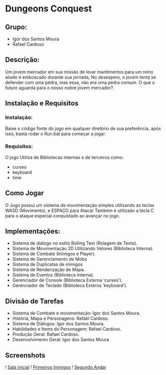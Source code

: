 # Dungeons Conquest
## Grupo:
- Igor dos Santos Moura
- Rafael Cardoso
## Descrição: 
Um jovem mercador em sua missão de levar mantimentos para um reino aliado é emboscado durante sua jornada,
No desespero, o jovem tenta se defender com uma pedra, mas essa, não era uma pedra comum. O que o futuro aguarda para
o nosso nobre jovem mercador?.

## Instalação e Requisitos

### Instalação:
Baixe o código fonte do jogo em qualquer diretório de sua preferência, após isso, basta rodar o Run.bat para começar
a jogar.

### Requisitos:
O jogo Utiliza de Bibliotecas internas e de terceiros como:
- curses
- keyboard
- time
## Como Jogar
O Jogo possui um sistema de movimentação simples utilizando as teclas WASD (Movimento), e ESPAÇO para Atacar
Também é utilizado a tecla C para o ataque especial conquistado ao avançar no jogo.

## Implementações:
- Sistema de diálogo no estilo Rolling Text (Rolagem de Texto).
- Sistema de Movimentação 2D Utilizando Vetores (Biblioteca Interna).
- Sistema de Combate (Inimigos e Player).
- Sistema de Gerenciamento de Mobs
- Sistema de Duplicatas de inimigos
- Sistema de Renderização de Mapa.
- Sistema de Eventos (Biblioteca Interna).
- Gerenciador de Console (Biblioteca Externa 'curses').
- Gerenciador de Teclado (Biblioteca Externa 'keyboard').

## Divisão de Tarefas
- Sistema de Combate e movimentação: Igor dos Santos Moura.
- História, Mapa e Personagens: Rafael Cardoso.
- Sistema de Diálogos: Igor dos Santos Moura.
- Habilidades e Items do Personagem: Rafael Cardoso.
- Produção Geral: Rafael Cardoso.
- Desenvolvimento Geral: Igor dos Santos Moura

## Screenshots
! [Sala inicial](/Screenshots/s1.png)
! [Primeiros Inimigos](/Screenshots/s2.png)
! [Segundo Andar](/Screenshots/s3.png)
